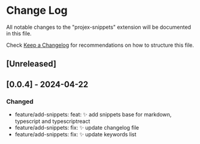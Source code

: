 # Change Log

All notable changes to the "projex-snippets" extension will be documented in this file.

Check [Keep a Changelog](http://keepachangelog.com/) for recommendations on how to structure this file.

## [Unreleased]

## [0.0.4] - 2024-04-22

### Changed

- feature/add-snippets: feat: :sparkles: add snippets base for markdown, typescript and typescriptreact
- feature/add-snippets: fix: :sparkles: update changelog file
- feature/add-snippets: fix: :sparkles: update keywords  list
